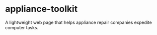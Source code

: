# appliance-toolkit
A lightweight web page that helps appliance repair companies expedite computer tasks.
